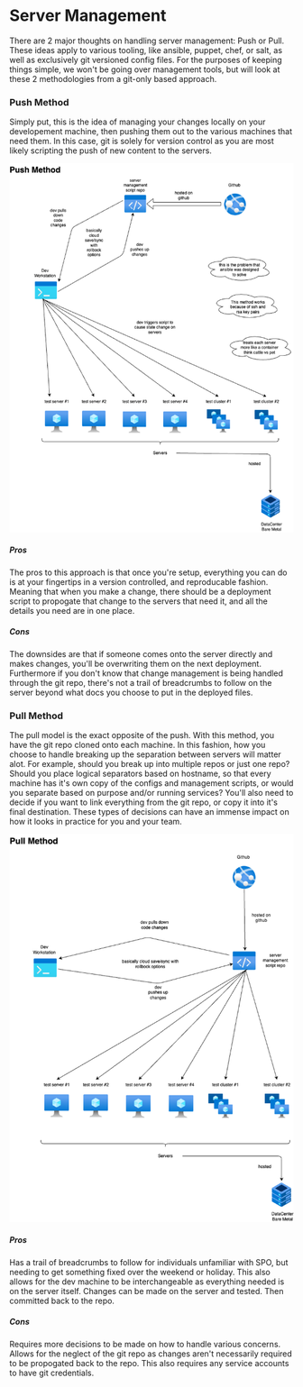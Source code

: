 # Server Management

There are 2 major thoughts on handling server management: Push or Pull.
These ideas apply to various tooling, like ansible, puppet, chef, or salt, as well as exclusively git versioned config files.
For the purposes of keeping things simple, we won't be going over management tools, but will look at these 2 methodologies from a git-only based approach.

### Push Method

Simply put, this is the idea of managing your changes locally on your developement machine, then pushing them out to the various machines that need them.
In this case, git is solely for version control as you are most likely scripting the push of new content to the servers.

![server management push model diagram](/assets/images/server_management_push_model.png)

##### Pros

The pros to this approach is that once you're setup, everything you can do is at your fingertips in a version controlled, and reproducable fashion.
Meaning that when you make a change, there should be a deployment script to propogate that change to the servers that need it, and all the details you need are in one place.

##### Cons

The downsides are that if someone comes onto the server directly and makes changes, you'll be overwriting them on the next deployment.
Furthermore if you don't know that change management is being handled through the git repo, there's not a trail of breadcrumbs to follow on the server beyond what docs you choose to put in the deployed files.

### Pull Method

The pull model is the exact opposite of the push.
With this method, you have the git repo cloned onto each machine.
In this fashion, how you choose to handle breaking up the separation between servers will matter alot.
For example, should you break up into multiple repos or just one repo?
Should you place logical separators based on hostname, so that every machine has it's own copy of the configs and management scripts, or would you separate based on purpose and/or running services?
You'll also need to decide if you want to link everything from the git repo, or copy it into it's final destination.
These types of decisions can have an immense impact on how it looks in practice for you and your team.

![server management pull model diagram](/assets/images/server_management_pull_model.png)

##### Pros

Has a trail of breadcrumbs to follow for individuals unfamiliar with SPO, but needing to get something fixed over the weekend or holiday.
This also allows for the dev machine to be interchangeable as everything needed is on the server itself.
Changes can be made on the server and tested.
Then committed back to the repo.

##### Cons

Requires more decisions to be made on how to handle various concerns.
Allows for the neglect of the git repo as changes aren't necessarily required to be propogated back to the repo.
This also requires any service accounts to have git credentials.
